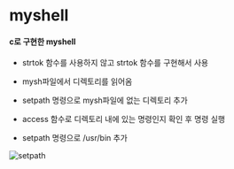 # myshell
#### c로 구현한 myshell

- strtok 함수를 사용하지 않고 strtok 함수를 구현해서 사용
- mysh파일에서 디렉토리를 읽어옴
- setpath 명령으로 mysh파일에 없는 디렉토리 추가
- access 함수로 디렉토리 내에 있는 명령인지 확인 후 명령 실행


- setpath 명령으로 /usr/bin 추가

![setpath](https://user-images.githubusercontent.com/71490340/93850937-24e8ba00-fcea-11ea-8de7-2c2bce3537ec.gif)
